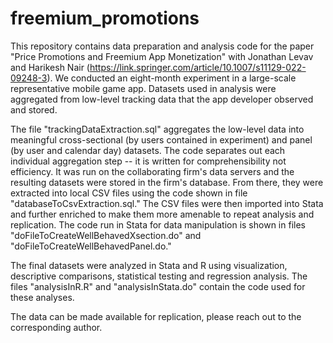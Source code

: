 # freemium_promotions

This repository contains data preparation and analysis code for the paper "Price Promotions and Freemium App Monetization" with Jonathan Levav and Harikesh Nair (https://link.springer.com/article/10.1007/s11129-022-09248-3). We conducted an eight-month experiment in a large-scale representative mobile game app. Datasets used in analysis were aggregated from low-level tracking data that the app developer observed and stored.

The file "trackingDataExtraction.sql" aggregates the low-level data into meaningful cross-sectional (by users contained in experiment) and panel (by user and calendar day) datasets. The code separates out each individual aggregation step -- it is written for comprehensibility not efficiency. It was run on the collaborating firm's data servers and the resulting datasets were stored in the firm's database. From there, they were extracted into local CSV files using the code shown in file "databaseToCsvExtraction.sql." The CSV files were then imported into Stata and further enriched to make them more amenable to repeat analysis and replication. The code run in Stata for data manipulation is shown in files "doFileToCreateWellBehavedXsection.do" and "doFileToCreateWellBehavedPanel.do."

The final datasets were analyzed in Stata and R using visualization, descriptive comparisons, statistical testing and regression analysis. The files "analysisInR.R" and "analysisInStata.do" contain the code used for these analyses.

The data can be made available for replication, please reach out to the corresponding author.
